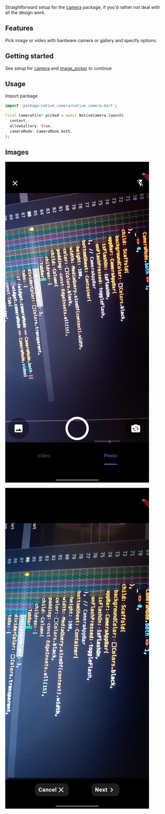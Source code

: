 <!--
This README describes the package. If you publish this package to pub.dev,
this README's contents appear on the landing page for your package.

For information about how to write a good package README, see the guide for
[writing package pages](https://dart.dev/guides/libraries/writing-package-pages).

For general information about developing packages, see the Dart guide for
[creating packages](https://dart.dev/guides/libraries/create-library-packages)
and the Flutter guide for
[developing packages and plugins](https://flutter.dev/developing-packages).
-->

Straightforward setup for the [camera](https://pub.dev/packages/camera) package, if you'd rather not deal with all the design work.

## Features

Pick image or video with hardware camera or gallery and specify options.

## Getting started

See setup for [camera](https://pub.dev/packages/camera) and [image_picker](https://pub.dev/packages/image_picker) to continue

## Usage

Import package

```dart
import 'package:native_camera/native_camera.dart';
```

```dart
final CameraFile? picked = await NativeCamera.launch(
  context,
  allowGallery: true,
  cameraMode: CameraMode.both,
);
```

## Images

![Package implementation](https://github.com/thecoder-co/native-camera/blob/main/photo_2023-11-01%2010.00.00.jpeg?raw=true)

![Package implementation](https://github.com/thecoder-co/native-camera/blob/main/photo_2023-11-01%2010.00.13.jpeg?raw=true)
